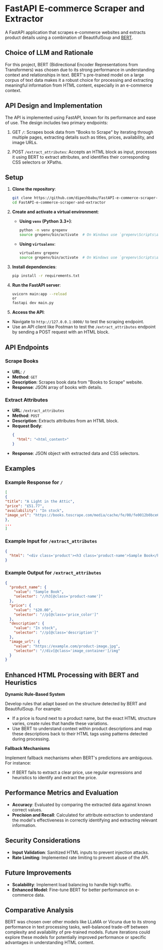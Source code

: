# FastAPI E-commerce Scraper and Extractor

A FastAPI application that scrapes e-commerce websites and extracts product details using a combination of BeautifulSoup and [BERT](https://huggingface.co/google-bert/bert-base-uncased).

## Choice of LLM and Rationale

For this project, BERT (Bidirectional Encoder Representations from Transformers) was chosen due to its strong performance in understanding context and relationships in text. BERT's pre-trained model on a large corpus of text data makes it a robust choice for processing and extracting meaningful information from HTML content, especially in an e-commerce context.

## API Design and Implementation

The API is implemented using FastAPI, known for its performance and ease of use. The design includes two primary endpoints:

1. GET `/`: Scrapes book data from "Books to Scrape" by iterating through multiple pages, extracting details such as titles, prices, availability, and image URLs.

2. POST `/extract_attributes`: Accepts an HTML block as input, processes it using BERT to extract attributes, and identifies their corresponding CSS selectors or XPaths.

## Setup

1. **Clone the repository**:

   ```sh
   git clone https://github.com/dipeshbabu/FastAPI-e-commerce-scraper-and-extractor.git
   cd FastAPI-e-commerce-scraper-and-extractor
   ```

2. **Create and activate a virtual environment**:

   - **Using `venv` (Python 3.3+)**:

     ```sh
     python -m venv grepenv
     source grepenv/bin/activate  # On Windows use `grepenv\Scripts\activate`
     ```

   - **Using `virtualenv`**:
     ```sh
     virtualenv grepenv
     source grepenv/bin/activate  # On Windows use `grepenv\Scripts\activate`
     ```

3. **Install dependencies**:

   ```sh
   pip install -r requirements.txt
   ```

4. **Run the FastAPI server**:

   ```sh
   uvicorn main:app --reload
   or
   fastapi dev main.py
   ```

5. **Access the API**:

- Navigate to `http://127.0.0.1:8000/` to test the scraping endpoint.
- Use an API client like Postman to test the `/extract_attributes` endpoint by sending a POST request with an HTML block.

## API Endpoints

### Scrape Books

- **URL**: `/`
- **Method**: `GET`
- **Description**: Scrapes book data from "Books to Scrape" website.
- **Response**: JSON array of books with details.

### Extract Attributes

- **URL**: `/extract_attributes`
- **Method**: `POST`
- **Description**: Extracts attributes from an HTML block.
- **Request Body**:
  ```json
  {
    "html": "<html_content>"
  }
  ```
- **Response**: JSON object with extracted data and CSS selectors.

## Examples

### Example Response for `/`

```json
[
{
"title": "A Light in the Attic",
"price": "£51.77",
"availability": "In stock",
"image_url": "https://books.toscrape.com/media/cache/fe/00/fe0012b0bce617e77a6d68b3e89f9254.jpg"
},
...
]
```

### Example Input for `/extract_attributes`

```json
{
  "html": "<div class='product'><h3 class='product-name'>Sample Book</h3><p class='price_color'>$20.00</p><p class='instock availability'>In stock</p><div class='image_container'><img src='sample-image.jpg'/></div></div>"
}
```

### Example Output for `/extract_attributes`

```json
{
  "product_name": {
    "value": "Sample Book",
    "selector": "//h3[@class='product-name']"
  },
  "price": {
    "value": "$20.00",
    "selector": "//p[@class='price_color']"
  },
  "description": {
    "value": "In stock",
    "selector": "//p[@class='description']"
  },
  "image_url": {
    "value": "https://example.com/product-image.jpg",
    "selector": "//div[@class='image_container']/img"
  }
}
```

## Enhanced HTML Processing with BERT and Heuristics

**Dynamic Rule-Based System**

Develop rules that adapt based on the structure detected by BERT and BeautifulSoup. For example:

- If a price is found next to a product name, but the exact HTML structure varies, create rules that handle these variations.
- Use BERT to understand context within product descriptions and map these descriptions back to their HTML tags using patterns detected during processing.

**Fallback Mechanisms**

Implement fallback mechanisms when BERT's predictions are ambiguous. For instance:

- If BERT fails to extract a clear price, use regular expressions and heuristics to identify and extract the price.

## Performance Metrics and Evaluation

- **Accuracy**: Evaluated by comparing the extracted data against known correct values.
- **Precision and Recall**: Calculated for attribute extraction to understand the model's effectiveness in correctly identifying and extracting relevant information.

## Security Considerations

- **Input Validation**: Sanitized HTML inputs to prevent injection attacks.
- **Rate Limiting**: Implemented rate limiting to prevent abuse of the API.

## Future Improvements

- **Scalability**: Implement load balancing to handle high traffic.
- **Enhanced Model**: Fine-tune BERT for better performance on e-commerce data.

## Comparative Analysis

BERT was chosen over other models like LLaMA or Vicuna due to its strong performance in text processing tasks, well-balanced trade-off between complexity and availability of pre-trained models. Future iterations could explore these models for potentially improved performance or specific advantages in understanding HTML content.
